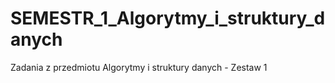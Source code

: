 # SEMESTR_1_Algorytmy_i_struktury_danych
Zadania z przedmiotu Algorytmy i struktury danych - Zestaw 1
